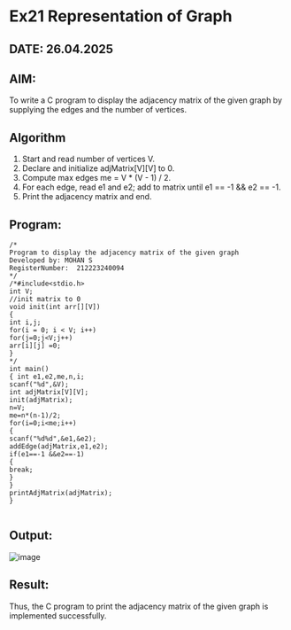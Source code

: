# Ex21 Representation of Graph
## DATE: 26.04.2025
## AIM:
To write a C program to display the adjacency matrix of the given graph by supplying the edges and the number of vertices.

## Algorithm
1. Start and read number of vertices V.
2. Declare and initialize adjMatrix[V][V] to 0.
3. Compute max edges me = V * (V - 1) / 2.
4. For each edge, read e1 and e2; add to matrix until e1 == -1 && e2 == -1.
5. Print the adjacency matrix and end.
## Program:
```
/*
Program to display the adjacency matrix of the given graph
Developed by: MOHAN S
RegisterNumber:  212223240094
*/
/*#include<stdio.h>
int V;
//init matrix to 0
void init(int arr[][V])
{
int i,j;
for(i = 0; i < V; i++)
for(j=0;j<V;j++)
arr[i][j] =0;
}
*/
int main()
{ int e1,e2,me,n,i;
scanf("%d",&V);
int adjMatrix[V][V];
init(adjMatrix);
n=V;
me=n*(n-1)/2;
for(i=0;i<me;i++)
{
scanf("%d%d",&e1,&e2);
addEdge(adjMatrix,e1,e2);
if(e1==-1 &&e2==-1)
{
break;
}
}
printAdjMatrix(adjMatrix);
}


```

## Output:

![image](https://github.com/user-attachments/assets/3d9c12e1-544b-4d2a-b826-514c1667b7f6)


## Result:
Thus, the C program to print the adjacency matrix of the given graph is implemented successfully.
